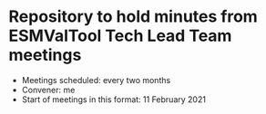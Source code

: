 Repository to hold minutes from ESMValTool Tech Lead Team meetings
==================================================================

- Meetings scheduled: every two months
- Convener: me
- Start of meetings in this format: 11 February 2021
